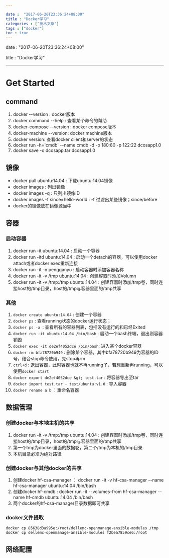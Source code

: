 ```yaml
---

date :  "2017-06-20T23:36:24+08:00" 
title : "Docker学习" 
categories : ["技术文章"] 
tags : ["docker"] 
toc : true
---
```



date :  "2017-06-20T23:36:24+08:00"

title : "Docker学习"

---

Get Started
===========

command
-------

1.  docker --version : docker版本
2.  docker command --help : 查看某个命令的帮助
3.  docker-compose --version : docker compose版本
4.  docker-machine --version: docker machine版本
5.  docker version: 查看docker client和server的状态
6.  docker run -h='cmdb' --name cmdb -d -p 180:80 -p 122:22 dcosapp1.0
7.  docker save -o dcosapp.tar dcosapp1.0

镜像
----

-   docker pull ubuntu:14.04 : 下载ubuntu:14.04镜像
-   docker images : 列出镜像
-   docker images -q : 只列出镜像ID
-   docker images -f since=hello-world : -f 过滤出某些镜像；since/before
-   docker的镜像放在镜像源当中

容器
----

### 启动容器

1.  docker run -it ubuntu:14.04 : 启动一个容器
2.  docker run -itd ubuntu:14.04 : 启动一个detach的容器，可以使用docker
    attach或者docker exec重新连接
3.  docker run -it -n pengganyu : 启动容器时添加容器名称
4.  docker run -it -v /tmp ubuntu:14.04 : 创建容器时添加Volumn
5.  docker run -it -v /tmp:/tmp ubuntu:14.04 :
    创建容器时添加/tmp卷，同时连接host的/tmp目录，host的/tmp与容器里面的/tmp共享

### 其他

1.  `docker create ubuntu:14.04` : 创建一个容器
2.  `docker ps` : 查看running状态的docker运行状态；
3.  `docker ps -a `: 查看所有的容器列表，包括没有运行的和已经Exited
4.  `docker run -it ubuntu:14.04 /bin/bash` : 启动一个bash终端，退出则容器销毁
5.  `docker exec -it de2ef4052dce /bin/bash`: 进入某个docker容器
6.  `docker rm bfa78720b949` : 删除某个容器，其中bfa78720b949为容器的ID号，结合stop命令使用，先stop再rm
7.  `ctrl+d` :  退出容器，此时容器也就不再running了，若想重新再running，可以使用`docker start`
8.  `docker export de2ef4052dce &gt; test.tar` : 将容器导出至tar
9.  `docker import test.tar - test/ubuntu:v1.0` : 导入容器
10.  `docker rename a b` ：重命名容器

数据管理
--------

### 创建docker与本地主机的共享

1.  docker run -it -v /tmp:/tmp ubuntu:14.04 :
    创建容器时添加/tmp卷，同时连接host的/tmp目录，host的/tmp与容器里面的/tmp共享
2.  第一个tmp为docker里面的数据卷，第二个/tmp为本机的/tmp目录
3.  本机目录必须为绝对路径

### 创建docker与其他docker的共享

1.  创建docker hf-csa-manager ： docker run -it -v hf-csa-manager --name
    hf-csa-manager ubuntu:14.04 /bin/bash
2.  创建docker hf-cmdb : docker run -it --volumes-from hf-csa-manager
    --name hf-cmdb ubuntu:14.04 /bin/bash
3.  两个docker的hf-csa-manager目录数据即可共享

### docker文件提取

```
docker cp 85638d3a995e:/root/dellemc-openmanage-ansible-modules /tmp  
docker cp dellemc-openmanage-ansible-modules f2bea7859ce6:/root
```



网络配置
--------
